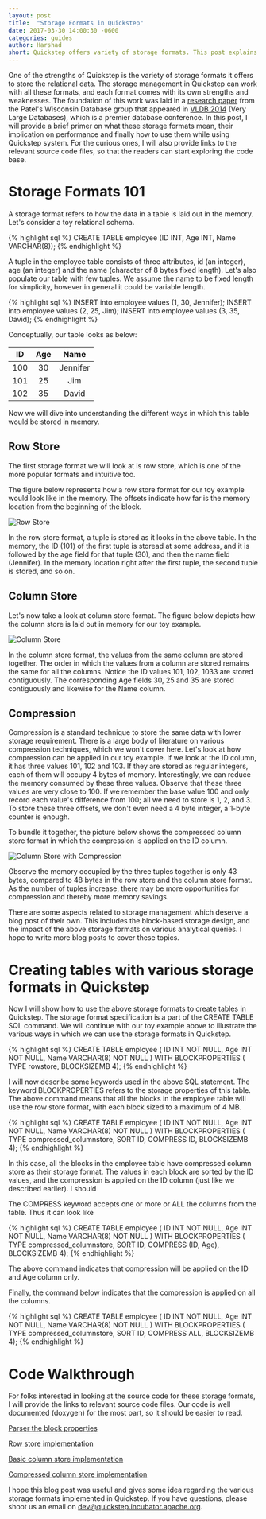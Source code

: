 ```yaml
---
layout: post
title:  "Storage Formats in Quickstep"
date: 2017-03-30 14:00:30 -0600
categories: guides
author: Harshad
short: Quickstep offers variety of storage formats. This post explains what these formats are and how to use them.
---
```

One of the strengths of Quickstep is the variety of storage formats it offers to store the relational data. The storage management in Quickstep can work with all these formats, and each format comes with its own strengths and weaknesses. The foundation of this work was laid in a [research paper](http://www.vldb.org/pvldb/vol6/p1474-chasseur.pdf) from the Patel's Wisconsin Database group that appeared in [VLDB 2014](http://vldb.org/) (Very Large Databases), which is a premier database conference. In this post, I will provide a brief primer on what these storage formats mean, their implication on performance and finally how to use them while using Quickstep system. For the curious ones, I will also provide links to the relevant source code files, so that the readers can start exploring the code base. 

<h1>Storage Formats 101</h1>
A storage format refers to how the data in a table is laid out in the memory. Let's consider a toy relational schema.

{% highlight sql %}
CREATE TABLE employee (ID INT, Age INT, Name VARCHAR(8));
{% endhighlight %}

A tuple in the employee table consists of three attributes, id (an integer), age (an integer) and the name (character of 8 bytes fixed length). Let's also populate our table with few tuples. We assume the name to be fixed length for simplicity, however in general it could be variable length. 

{% highlight sql %}
INSERT into employee values (1, 30, Jennifer);
INSERT into employee values (2, 25, Jim);
INSERT into employee values (3, 35, David);
{% endhighlight %}

Conceptually, our table looks as below:

| ID 	| Age 	|   Name   	|
|:--:	|:---:	|:--------:	|
|  100 	|  30 	| Jennifer 	|
|  101 	|  25 	|    Jim   	|
|  102 	|  35 	|   David  	|

Now we will dive into understanding the different ways in which this table would be stored in memory. 

<h2>Row Store</h2>

The first storage format we will look at is row store, which is one of the more popular formats and intuitive too.

The figure below represents how a row store format for our toy example would look like in the memory. The offsets indicate how far is the memory location from the beginning of the block. 

![Row Store](../assets/storage-formats-row-store.jpg)

In the row store format, a tuple is stored as it looks in the above table. In the memory, the ID (101) of the first tuple is storead at some address, and it is followed by the age field for that tuple (30), and then the name field (Jennifer). In the memory location right after the first tuple, the second tuple is stored, and so on.

<h2>Column Store</h2>

Let's now take a look at column store format. The figure below depicts how the column store is laid out in memory for our toy example. 

![Column Store](../assets/storage-formats-column-store.jpg)

In the column store format, the values from the same column are stored together. The order in which the values from a column are stored remains the same for all the columns. Notice the ID values 101, 102, 1033 are stored contiguously. The corresponding Age fields 30, 25 and 35 are stored contiguously and likewise for the Name column.

<h2>Compression</h2>

Compression is a standard technique to store the same data with lower storage requirement. There is a large body of literature on various compression techniques, which we won't cover here. Let's look at how compression can be applied in our toy example. If we look at the ID column, it has three values 101, 102 and 103. If they are stored as regular integers, each of them will occupy 4 bytes of memory. Interestingly, we can reduce the memory consumed by these three values. Observe that these three values are very close to 100. If we remember the base value 100 and only record each value's difference from 100; all we need to store is 1, 2, and 3. To store these three offsets, we don't even need a 4 byte integer, a 1-byte counter is enough.

To bundle it together, the picture below shows the compressed column store format in which the compression is applied on the ID column. 

![Column Store with Compression](../assets/storage-formats-compressed-column-store.jpg)

Observe the memory occupied by the three tuples together is only 43 bytes, compared to 48 bytes in the row store and the column store format. As the number of tuples increase, there may be more opportunities for compression and thereby more memory savings.

There are some aspects related to storage management which deserve a blog post of their own. This includes the block-based storage design, and the impact of the above storage formats on various analytical queries. I hope to write more blog posts to cover these topics.

<h1>Creating tables with various storage formats in Quickstep</h1>

Now I will show how to use the above storage formats to create tables in Quickstep. The storage format specification is a part of the CREATE TABLE SQL command. We will continue with our toy example above to illustrate the various ways in which we can use the storage formats in Quickstep. 

{% highlight sql %}
CREATE TABLE employee (
ID INT NOT NULL, 
Age INT NOT NULL, 
Name VARCHAR(8) NOT NULL
) WITH BLOCKPROPERTIES (
  TYPE rowstore,
  BLOCKSIZEMB 4);
{% endhighlight %}

I will now describe some keywords used in the above SQL statement. The keyword BLOCKPROPERTIES refers to the storage properties of this table. The above command means that all the blocks in the employee table will use the row store format, with each block sized to a maximum of 4 MB.

{% highlight sql %}
CREATE TABLE employee (
ID INT NOT NULL, 
Age INT NOT NULL, 
Name VARCHAR(8) NOT NULL
) WITH BLOCKPROPERTIES (
  TYPE compressed_columnstore,
  SORT ID,
  COMPRESS ID,
  BLOCKSIZEMB 4);
{% endhighlight %}

In this case, all the blocks in the employee table have compressed column store as their storage format. The values in each block are sorted by the ID values, and the compression is applied on the ID column (just like we described earlier). I should 

The COMPRESS keyword accepts one or more or ALL the columns from the table. Thus it can look like

{% highlight sql %}
CREATE TABLE employee (
ID INT NOT NULL, 
Age INT NOT NULL, 
Name VARCHAR(8) NOT NULL
) WITH BLOCKPROPERTIES (
  TYPE compressed_columnstore,
  SORT ID,
  COMPRESS (ID, Age),
  BLOCKSIZEMB 4);
{% endhighlight %}

The above command indicates that compression will be applied on the ID and Age column only.

Finally, the command below indicates that the compression is applied on all the columns.

{% highlight sql %}
CREATE TABLE employee (
ID INT NOT NULL, 
Age INT NOT NULL, 
Name VARCHAR(8) NOT NULL
) WITH BLOCKPROPERTIES (
  TYPE compressed_columnstore,
  SORT ID,
  COMPRESS ALL,
  BLOCKSIZEMB 4);
{% endhighlight %}

<h1>Code Walkthrough</h1>

For folks interested in looking at the source code for these storage formats, I will provide the links to relevant source code files. Our code is well documented (doxygen) for the most part, so it should be easier to read.

[Parser the block properties](https://github.com/apache/incubator-quickstep/blob/master/parser/ParseBlockProperties.hpp)

[Row store implementation](https://github.com/apache/incubator-quickstep/blob/master/storage/SplitRowStoreTupleStorageSubBlock.hpp)

[Basic column store implementation](https://github.com/apache/incubator-quickstep/blob/master/storage/BasicColumnStoreTupleStorageSubBlock.hpp)

[Compressed column store implementation](https://github.com/apache/incubator-quickstep/blob/master/storage/CompressedColumnStoreTupleStorageSubBlock.hpp)

I hope this blog post was useful and gives some idea regarding the various storage formats implemented in Quickstep. If you have questions, please shoot us an email on dev@quickstep.incubator.apache.org.
